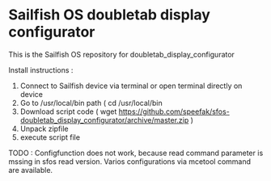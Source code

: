 # Sailfish OS doubletab display configurator

This is the Sailfish OS repository for doubletab_display_configurator

Install instructions :
1. Connect to Sailfish device via terminal or open terminal directly on device
2. Go to /usr/local/bin path ( cd /usr/local/bin
3. Download script code ( wget https://github.com/speefak/sfos-doubletab_display_configurator/archive/master.zip  )
4. Unpack zipfile 
5. execute script file




TODO : Configfunction does not work, because read command parameter is mssing in sfos read version. Varios configurations via mcetool command are available. 
